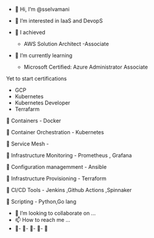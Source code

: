 
- 👋 Hi, I’m @sselvamani
- 👀 I’m interested in IaaS and DevopS
- 🌱 I achieved 
    - AWS Solution Architect -Associate

- 🌱 I’m currently learning 
	-	Microsoft Certified: Azure Administrator Associate

Yet to start certifications 
-	GCP
-	Kubernetes
-	Kubernetes Developer
-	Terrafarm


👀  Containers
	- 	Docker

👀  Container Orchestration
	- 	Kubernetes

👀  Service Mesh 
	- 	

👀  Infrastructure Monitoring 
	- Prometheus , Grafana

👀  Configuration managemment
	- Ansible

👀  Infrastructure Provisioning
	- 	Terraform	

👀  CI/CD Tools
	-	Jenkins	,Github Actions ,Spinnaker

👀  Scripting 
	- Python,Go lang




- 💞️ I’m looking to collaborate on ...
- 📫 How to reach me ...
- 💞️- 💞️- 💞️- 💞️- 💞️

<!---
sselvamani/sselvamani is a ✨ special ✨ repository because its `README.md` (this file) appears on your GitHub profile.
You can click the Preview link to take a look at your changes.
--->
